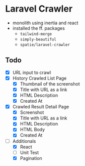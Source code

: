 # Laravel Crawler

- monolith using inertia and react
- installed the ff. packages
  - `tailwind-merge`
  - `simply-beautiful`
  - `spatie/laravel-crawler`

## Todo

- [x] URL input to crawl
- [x] History Crawled List Page
  - [x] Thumbnail of the screenshot
  - [x] Title with URL as a link
  - [x] HTML Description
  - [x] Created At
- [x] Crawled Result Detail Page
  - [x] Screenshot
  - [x] Title with URL as a link
  - [x] HTML Description
  - [x] HTML Body
  - [x] Created At
- [ ] Additionals
  - [x] React
  - [ ] Unit Test
  - [x] Pagination
